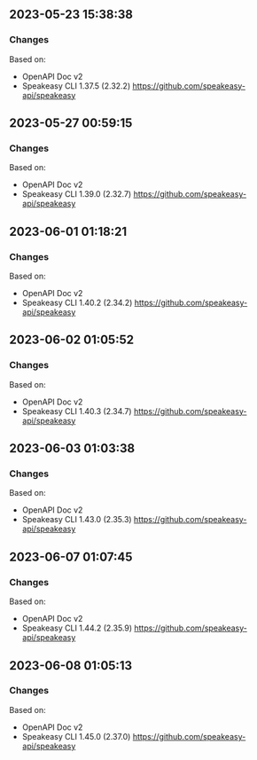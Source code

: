 

## 2023-05-23 15:38:38
### Changes
Based on:
- OpenAPI Doc v2 
- Speakeasy CLI 1.37.5 (2.32.2) https://github.com/speakeasy-api/speakeasy

## 2023-05-27 00:59:15
### Changes
Based on:
- OpenAPI Doc v2 
- Speakeasy CLI 1.39.0 (2.32.7) https://github.com/speakeasy-api/speakeasy

## 2023-06-01 01:18:21
### Changes
Based on:
- OpenAPI Doc v2 
- Speakeasy CLI 1.40.2 (2.34.2) https://github.com/speakeasy-api/speakeasy

## 2023-06-02 01:05:52
### Changes
Based on:
- OpenAPI Doc v2 
- Speakeasy CLI 1.40.3 (2.34.7) https://github.com/speakeasy-api/speakeasy

## 2023-06-03 01:03:38
### Changes
Based on:
- OpenAPI Doc v2 
- Speakeasy CLI 1.43.0 (2.35.3) https://github.com/speakeasy-api/speakeasy

## 2023-06-07 01:07:45
### Changes
Based on:
- OpenAPI Doc v2 
- Speakeasy CLI 1.44.2 (2.35.9) https://github.com/speakeasy-api/speakeasy

## 2023-06-08 01:05:13
### Changes
Based on:
- OpenAPI Doc v2 
- Speakeasy CLI 1.45.0 (2.37.0) https://github.com/speakeasy-api/speakeasy
